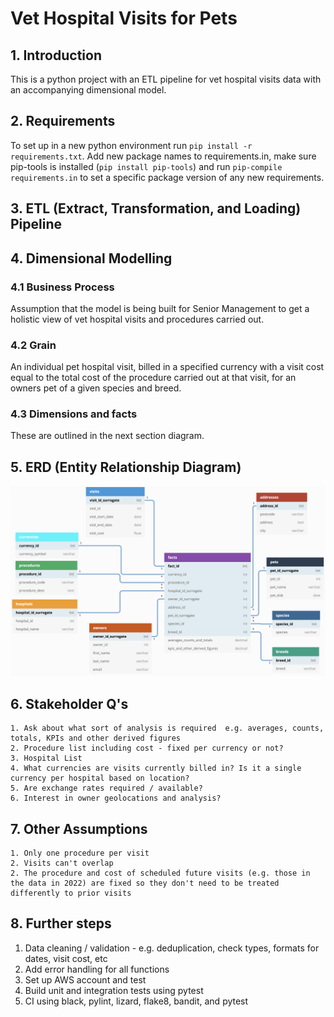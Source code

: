 # Vet Hospital Visits for Pets

## 1. Introduction

This is a python project with an ETL pipeline for vet hospital visits data with an accompanying dimensional model.

## 2. Requirements

To set up in a new python environment run `pip install -r requirements.txt`. 
Add new package names to requirements.in, make sure pip-tools is installed (`pip install pip-tools`)  and run `pip-compile requirements.in` to set a specific package version of any new requirements.

## 3. ETL (Extract, Transformation, and Loading) Pipeline

## 4. Dimensional Modelling

### 4.1 Business Process

Assumption that the model is being built for Senior Management to get a holistic view of vet hospital visits and procedures carried out.

### 4.2 Grain

An individual pet hospital visit, billed in a specified currency with a visit cost equal to the total cost of the procedure carried out at that visit, for an owners pet of a given species and breed.

### 4.3 Dimensions and facts

These are outlined in the next section diagram.

## 5. ERD (Entity Relationship Diagram)

![](visits_erd.png)

## 6. Stakeholder Q's

    1. Ask about what sort of analysis is required  e.g. averages, counts, totals, KPIs and other derived figures
    2. Procedure list including cost - fixed per currency or not?
    3. Hospital List
    4. What currencies are visits currently billed in? Is it a single currency per hospital based on location?
    5. Are exchange rates required / available?
    6. Interest in owner geolocations and analysis?

## 7. Other Assumptions

    1. Only one procedure per visit
    2. Visits can't overlap
    2. The procedure and cost of scheduled future visits (e.g. those in the data in 2022) are fixed so they don't need to be treated differently to prior visits

## 8. Further steps

   1. Data cleaning / validation - e.g. deduplication, check types, formats for dates, visit cost, etc
   2. Add error handling for all functions
   3. Set up AWS account and test
   4. Build unit and integration tests using pytest
   5. CI using black, pylint, lizard, flake8, bandit, and pytest
